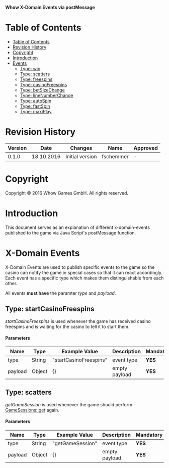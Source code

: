 **Whow X-Domain Events via postMessage**

Table of Contents
=================

- [Table of Contents](#table-of-contents)
- [Revision History](#revision-history)
- [Copyright](#copyright)
- [Introduction](#introduction)
- [Events](#events)
	- [Type: win](#type-win)
	- [Type: scatters](#type-scatters)
	- [Type: freespins](#type-freespins)
	- [Type: casinoFreespins](#type-casinoFreespins)
	- [Type: betSizeChange](#type-betsizechange)
	- [Type: lineNumberChange](#type-linenumberchange)
	- [Type: autoSpin](#type-autospin)
	- [Type: fastSpin](#type-fastspin)
	- [Type: maxiPlay](#type-maxiplay)

Revision History
================

| **Version** | **Date**   | **Changes**                                        | **Name**  | **Approved** |
|-------------|------------|----------------------------------------------------|-----------|--------------|
| 0.1.0       | 18.10.2016 | Initial version                                    | fschemmer | -            |

Copyright
=========

Copyright © 2016 Whow Games GmbH. All rights reserved.

Introduction
============

This document serves as an explanation of different x-domain-events published to the game via Java Script's postMessage function.

X-Domain Events
======

X-Domain Events are used to publish specific events to the game so the casino can notify the game in special cases so that it can react accordingly. Each event has a specific type which makes them distinguishable from each other.

All events **must have** the paramter *type* and *payload*.

Type: startCasinoFreespins
---------

*startCasinoFreespins* is used whenever the game has received casino freespins and is waiting for the casino to tell it to start them.

#### Parameters

| **Name** | **Type** | **Example Value** | **Description** |  **Mandatory**   |
|----------|----------|-------------------|-----------------|------------------|
| type     | String   | "startCasinoFreespins" | event type | **YES** |
| payload  | Object   | {} | empty payload | **YES** |

Type: scatters
---------

*getGameSession* is used whenever the game should perform [GameSessions::get](https://github.com/whowgames/documentation/blob/master/API/documentation.md#gamesessionsget) again.

#### Parameters

| **Name** | **Type** | **Example Value** | **Description** |  **Mandatory**   |
|----------|----------|-------------------|-----------------|------------------|
| type     | String   | "getGameSession" | event type | **YES** |
| payload     | Object   | {} | empty payload | **YES** |
